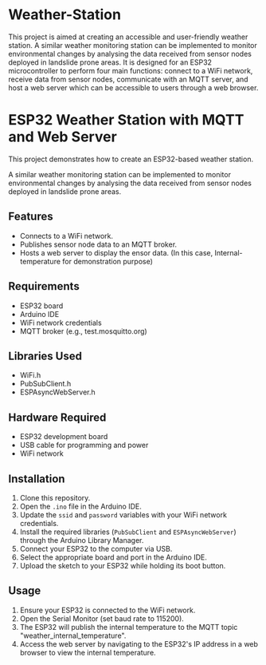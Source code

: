# Weather-Station
This project is aimed at creating an accessible and user-friendly weather station. A similar weather monitoring station can be implemented to monitor environmental changes by analysing the data received from sensor nodes deployed in landslide prone areas. It is designed for an ESP32 microcontroller to perform four main functions: connect to a WiFi network, receive data from sensor nodes, communicate with an MQTT server, and host a web server which can be accessible to users through a web browser. 


# ESP32 Weather Station with MQTT and Web Server

This project demonstrates how to create an ESP32-based weather station.

A similar weather monitoring station can be implemented to monitor environmental changes by analysing the data received from sensor nodes deployed in landslide prone areas.  

## Features
- Connects to a WiFi network.
- Publishes sensor node data to an MQTT broker.
- Hosts a web server to display the ensor data. (In this case, Internal-temperature for demonstration purpose)

## Requirements
- ESP32 board
- Arduino IDE
- WiFi network credentials
- MQTT broker (e.g., test.mosquitto.org)

## Libraries Used
- WiFi.h
- PubSubClient.h
- ESPAsyncWebServer.h

## Hardware Required
- ESP32 development board
- USB cable for programming and power
- WiFi network

## Installation
1. Clone this repository.
2. Open the `.ino` file in the Arduino IDE.
3. Update the `ssid` and `password` variables with your WiFi network credentials.
4. Install the required libraries (`PubSubClient` and `ESPAsyncWebServer`) through the Arduino Library Manager.
5. Connect your ESP32 to the computer via USB.
6. Select the appropriate board and port in the Arduino IDE.
7. Upload the sketch to your ESP32 while holding its boot button.

## Usage
1. Ensure your ESP32 is connected to the WiFi network.
2. Open the Serial Monitor (set baud rate to 115200).
3. The ESP32 will publish the internal temperature to the MQTT topic "weather_internal_temperature".
4. Access the web server by navigating to the ESP32's IP address in a web browser to view the internal temperature.


